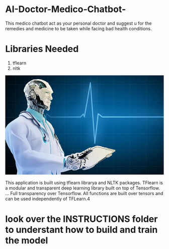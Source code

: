# AI-Doctor-Medico-Chatbot-
This medico chatbot act as your personal doctor and suggest u for the remedies and medicine to be taken while facing bad health conditions.

# Libraries Needed
1) tflearn
2) nltk

![](images/img.jpg)

This application is built using tflearn librarya and NLTK packages.
TFlearn is a modular and transparent deep learning library built on top of Tensorflow. ... 
Full transparency over Tensorflow. All functions are built over tensors and can be used independently of TFLearn.4

# look over the INSTRUCTIONS folder to understant how to build and train the model

